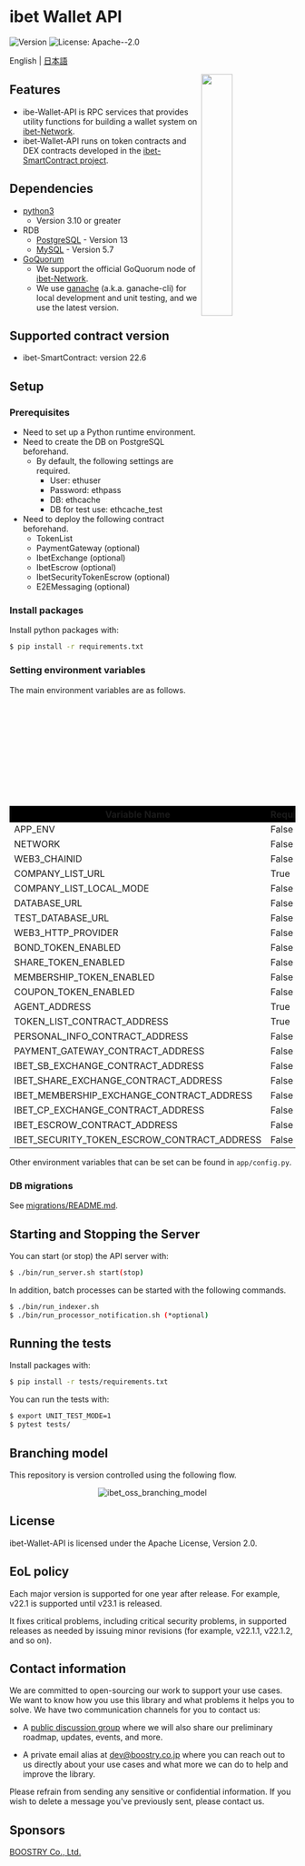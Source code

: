 # ibet Wallet API

<p>
  <img alt="Version" src="https://img.shields.io/badge/version-22.12-blue.svg?cacheSeconds=2592000" />
  <img alt="License: Apache--2.0" src="https://img.shields.io/badge/License-Apache--2.0-yellow.svg" />
</p>

English | <a href='./README_JA.md'>日本語</a>

<img width="33%" align="right" src="https://user-images.githubusercontent.com/963333/71627030-97cd7480-2c33-11ea-9d3a-f77f424d954d.png"/>

## Features
- ibe-Wallet-API is RPC services that provides utility functions for building a wallet system on [ibet-Network](https://github.com/BoostryJP/ibet-Network).
- ibet-Wallet-API runs on token contracts and DEX contracts developed in the [ibet-SmartContract project](https://github.com/BoostryJP/ibet-SmartContract).

## Dependencies
- [python3](https://www.python.org/)
  - Version 3.10 or greater
- RDB
  - [PostgreSQL](https://www.postgresql.org/) - Version 13
  - [MySQL](https://www.mysql.com/) - Version 5.7
- [GoQuorum](https://github.com/ConsenSys/quorum)
  - We support the official GoQuorum node of [ibet-Network](https://github.com/BoostryJP/ibet-Network).
  - We use [ganache](https://github.com/trufflesuite/ganache) (a.k.a. ganache-cli) for local development and unit testing, and we use the latest version.

## Supported contract version

* ibet-SmartContract: version 22.6

## Setup

### Prerequisites

- Need to set up a Python runtime environment.
- Need to create the DB on PostgreSQL beforehand.
  - By default, the following settings are required.
    - User: ethuser
    - Password: ethpass
    - DB: ethcache
    - DB for test use: ethcache_test
- Need to deploy the following contract beforehand.
  - TokenList
  - PaymentGateway (optional)
  - IbetExchange (optional)
  - IbetEscrow (optional)
  - IbetSecurityTokenEscrow (optional)
  - E2EMessaging (optional)

### Install packages

Install python packages with:
```bash
$ pip install -r requirements.txt
```

### Setting environment variables

The main environment variables are as follows. 

<table style="border-collapse: collapse" id="env-table">
    <tr bgcolor="#000000">
        <th style="width: 25%">Variable Name</th>
        <th style="width: 10%">Required</th>
        <th style="width: 30%">Details</th>
        <th>Example</th>
    </tr>
    <tr>
        <td>APP_ENV</td>
        <td>False</td>
        <td nowrap>Running environment</td>
        <td>local (*default) / dev / live</td>
    </tr>
    <tr>
        <td>NETWORK</td>
        <td>False</td>
        <td nowrap>Running network</td>
        <td>IBET (*default) / IBETFIN</td>
    </tr>
    <tr>
        <td>WEB3_CHAINID</td>
        <td>False</td>
        <td nowrap>Blockchain network ID</td>
        <td>1010032</td>
    </tr>
    <tr>
        <td>COMPANY_LIST_URL</td>
        <td>True</td>
        <td nowrap>Company list URL</td>
        <td></td>
    </tr>
    <tr>
        <td>COMPANY_LIST_LOCAL_MODE</td>
        <td>False</td>
        <td nowrap>Using the local mode of the company list</td>
        <td>0 (not using) / 1 (using)</td>
    </tr>
    <tr>
        <td>DATABASE_URL</td>
        <td>False</td>
        <td nowrap>Database URL</td>
        <td>postgresql://ethuser:ethpass@localhost:5432/ethcache</td>
    </tr>
    <tr>
        <td>TEST_DATABASE_URL</td>
        <td>False</td>
        <td nowrap>Test database URL</td>
        <td>postgresql://ethuser:ethpass@localhost:5432/ethcache_test</td>
    </tr>
    <tr>
        <td>WEB3_HTTP_PROVIDER</td>
        <td>False</td>
        <td nowrap>Web3 provider</td>
        <td>http://localhost:8545</td>
    </tr>
    <tr>
        <td>BOND_TOKEN_ENABLED</td>
        <td>False</td>
        <td nowrap>Using ibet Bond token</td>
        <td>0 (not using) / 1 (using)</td>
    </tr>
    <tr>
        <td>SHARE_TOKEN_ENABLED</td>
        <td>False</td>
        <td nowrap>Using ibet Share token</td>
        <td>0 (not using) / 1 (using)</td>
    </tr>
    <tr>
        <td>MEMBERSHIP_TOKEN_ENABLED</td>
        <td>False</td>
        <td nowrap>Using ibet Membership token</td>
        <td>0 (not using) / 1 (using)</td>
    </tr>
    <tr>
        <td>COUPON_TOKEN_ENABLED</td>
        <td>False</td>
        <td nowrap>Using ibet Coupon token</td>
        <td>0 (not using) / 1 (using)</td>
    </tr>
    <tr>
        <td>AGENT_ADDRESS</td>
        <td>True</td>
        <td nowrap>Paying agent address (set only if you use IbetExchange)</td>
        <td>0x0000000000000000000000000000000000000000</td>
    </tr>
    <tr>
        <td>TOKEN_LIST_CONTRACT_ADDRESS</td>
        <td>True</td>
        <td nowrap>TokenList contract address</td>
        <td>0x0000000000000000000000000000000000000000</td>
    </tr>
    <tr>
        <td>PERSONAL_INFO_CONTRACT_ADDRESS</td>
        <td>False</td>
        <td nowrap>PersonalInfo contract address</td>
        <td>0x0000000000000000000000000000000000000000</td>
    </tr>
    <tr>
        <td>PAYMENT_GATEWAY_CONTRACT_ADDRESS</td>
        <td>False</td>
        <td nowrap>PaymentGateway contract address</td>
        <td>0x0000000000000000000000000000000000000000</td>
    </tr>
    <tr>
        <td>IBET_SB_EXCHANGE_CONTRACT_ADDRESS</td>
        <td>False</td>
        <td nowrap>IbetExchange contract address for Bond tokens</td>
        <td>0x0000000000000000000000000000000000000000</td>
    </tr>
    <tr>
        <td>IBET_SHARE_EXCHANGE_CONTRACT_ADDRESS</td>
        <td>False</td>
        <td nowrap>IbetExchange contract address for Share tokens</td>
        <td>0x0000000000000000000000000000000000000000</td>
    </tr>
    <tr>
        <td>IBET_MEMBERSHIP_EXCHANGE_CONTRACT_ADDRESS</td>
        <td>False</td>
        <td nowrap>IbetExchange contract address for Membership tokens</td>
        <td>0x0000000000000000000000000000000000000000</td>
    </tr>
    <tr>
        <td>IBET_CP_EXCHANGE_CONTRACT_ADDRESS</td>
        <td>False</td>
        <td nowrap>IbetExchange contract address for Coupon tokens</td>
        <td>0x0000000000000000000000000000000000000000</td>
    </tr>
    <tr>
        <td>IBET_ESCROW_CONTRACT_ADDRESS</td>
        <td>False</td>
        <td nowrap>Ibet Escrow contract address</td>
        <td>0x0000000000000000000000000000000000000000</td>
    </tr>
    <tr>
        <td>IBET_SECURITY_TOKEN_ESCROW_CONTRACT_ADDRESS</td>
        <td>False</td>
        <td nowrap>Ibet Security Token Escrow contract address</td>
        <td>0x0000000000000000000000000000000000000000</td>
    </tr>
</table>

Other environment variables that can be set can be found in `app/config.py`.

### DB migrations

See [migrations/README.md](migrations/README.md).


## Starting and Stopping the Server

You can start (or stop) the API server with:
```bash
$ ./bin/run_server.sh start(stop)
```

In addition, batch processes can be started with the following commands.

```bash
$ ./bin/run_indexer.sh
$ ./bin/run_processor_notification.sh (*optional)
```

## Running the tests

Install packages with:
```bash
$ pip install -r tests/requirements.txt
```

You can run the tests with:
```bash
$ export UNIT_TEST_MODE=1
$ pytest tests/
```

## Branching model

This repository is version controlled using the following flow.

<p align='center'>
  <img alt="ibet_oss_branching_model" src="https://user-images.githubusercontent.com/963333/153906146-51104713-c93c-4c5d-8b0a-5cf59651ffff.png"/>
</p>


## License

ibet-Wallet-API is licensed under the Apache License, Version 2.0.

## EoL policy
Each major version is supported for one year after release. 
For example, v22.1 is supported until v23.1 is released. 

It fixes critical problems, including critical security problems, 
in supported releases as needed by issuing minor revisions 
(for example, v22.1.1, v22.1.2, and so on).

## Contact information

We are committed to open-sourcing our work to support your use cases. 
We want to know how you use this library and what problems it helps you to solve. 
We have two communication channels for you to contact us:

* A [public discussion group](https://github.com/BoostryJP/ibet-Wallet-API/discussions)
where we will also share our preliminary roadmap, updates, events, and more.

* A private email alias at
[dev@boostry.co.jp](mailto:dev@boostry.co.jp)
where you can reach out to us directly about your use cases and what more we can
do to help and improve the library.
  
Please refrain from sending any sensitive or confidential information. 
If you wish to delete a message you've previously sent, please contact us.


## Sponsors

[BOOSTRY Co., Ltd.](https://boostry.co.jp/)
